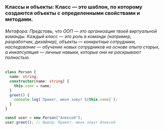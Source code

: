 ### Классы и объекты: Класс — это шаблон, по которому создаются объекты с определенными свойствами и методами.

###### Метафора: Представь, что ООП — это организация твоей виртуальной команды. Каждый класс — это роль в команде (например, разработчик, дизайнер), объекты — конкретные сотрудники, наследование — обучение новых сотрудников на основе опыта старых, а инкапсуляция — личные навыки, которые они не раскрывают полностью.

```ts
class Person {
  name: string;
  constructor(name: string) {
    this.name = name;
  }
  greet() {
    console.log(`Привет, меня зовут ${this.name}`);
  }
}

const user = new Person("Алексей");
user.greet(); // Вывод: Привет, меня зовут Алексей
```
